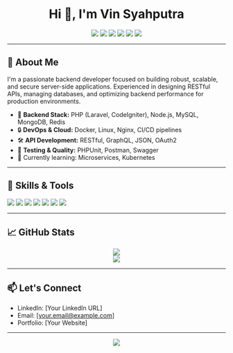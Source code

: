 <h1 align="center">Hi 👋, I'm Vin Syahputra</h1>
<p align="center">
  <img src="https://img.shields.io/badge/Backend%20Developer-blue?style=flat-square" />
  <img src="https://img.shields.io/badge/PHP-777BB4?style=flat-square&logo=php&logoColor=white" />
  <img src="https://img.shields.io/badge/Laravel-FF2D20?style=flat-square&logo=laravel&logoColor=white" />
  <img src="https://img.shields.io/badge/Codeigniter-FF2D20?style=flat-square&logo=codeigniter&logoColor=white" />
  <img src="https://img.shields.io/badge/MySQL-4479A1?style=flat-square&logo=mysql&logoColor=white" />
  <img src="https://img.shields.io/badge/APIs-5E5C5C?style=flat-square&logo=api&logoColor=white" />
</p>

---

## 🚀 About Me

I'm a passionate backend developer focused on building robust, scalable, and secure server-side applications. Experienced in designing RESTful APIs, managing databases, and optimizing backend performance for production environments.

- 💼 **Backend Stack:** PHP (Laravel, CodeIgniter), Node.js, MySQL, MongoDB, Redis
- 🔒 **DevOps & Cloud:** Docker, Linux, Nginx, CI/CD pipelines
- 🛠️ **API Development:** RESTful, GraphQL, JSON, OAuth2
- 🧩 **Testing & Quality:** PHPUnit, Postman, Swagger
- 🌱 Currently learning: Microservices, Kubernetes

---

## 🧰 Skills & Tools

<p>
  <img src="https://img.shields.io/badge/Laravel-FF2D20?style=for-the-badge&logo=laravel&logoColor=white" />
  <img src="https://img.shields.io/badge/Codeigniter-FF2D20?style=for-the-badge&logo=codeigniter&logoColor=white" />
  <img src="https://img.shields.io/badge/Node.js-339933?style=for-the-badge&logo=node.js&logoColor=white" />
  <img src="https://img.shields.io/badge/MySQL-4479A1?style=for-the-badge&logo=mysql&logoColor=white" />
  <img src="https://img.shields.io/badge/MongoDB-47A248?style=for-the-badge&logo=mongodb&logoColor=white" />
  <img src="https://img.shields.io/badge/Docker-2496ED?style=for-the-badge&logo=docker&logoColor=white" />
  <img src="https://img.shields.io/badge/Postman-FF6C37?style=for-the-badge&logo=postman&logoColor=white" />
</p>

---

## 📈 GitHub Stats

<p align="center">
  <img src="https://github-readme-stats.vercel.app/api?username=VinSyahputra&show_icons=true&theme=radical" />
  <br>
  <img src="https://github-readme-stats.vercel.app/api/top-langs/?username=VinSyahputra&layout=compact&theme=radical" />
</p>

---

## 📫 Let's Connect

- LinkedIn: [Your LinkedIn URL]
- Email: [your.email@example.com]
- Portfolio: [Your Website]

---

<!-- Snake animation for contributions -->
<p align="center">
  <img src="https://github.com/thepiyushmalhotra/thepiyushmalhotra/blob/output/github-contribution-grid-snake.svg" />
</p>
